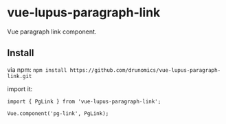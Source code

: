 # vue-lupus-paragraph-link
Vue paragraph link component.



## Install

via npm:
`npm install https://github.com/drunomics/vue-lupus-paragraph-link.git`


import it:

```
import { PgLink } from 'vue-lupus-paragraph-link';

Vue.component('pg-link', PgLink);
```
